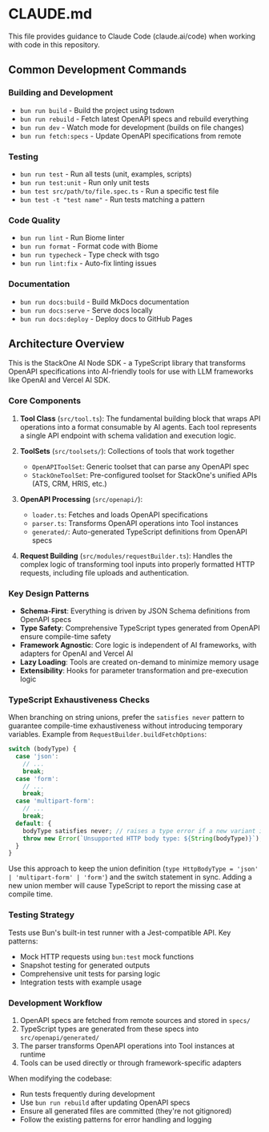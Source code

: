 # CLAUDE.md

This file provides guidance to Claude Code (claude.ai/code) when working with code in this repository.

## Common Development Commands

### Building and Development
- `bun run build` - Build the project using tsdown
- `bun run rebuild` - Fetch latest OpenAPI specs and rebuild everything
- `bun run dev` - Watch mode for development (builds on file changes)
- `bun run fetch:specs` - Update OpenAPI specifications from remote

### Testing
- `bun run test` - Run all tests (unit, examples, scripts)
- `bun run test:unit` - Run only unit tests
- `bun test src/path/to/file.spec.ts` - Run a specific test file
- `bun test -t "test name"` - Run tests matching a pattern

### Code Quality
- `bun run lint` - Run Biome linter
- `bun run format` - Format code with Biome
- `bun run typecheck` - Type check with tsgo
- `bun run lint:fix` - Auto-fix linting issues

### Documentation
- `bun run docs:build` - Build MkDocs documentation
- `bun run docs:serve` - Serve docs locally
- `bun run docs:deploy` - Deploy docs to GitHub Pages

## Architecture Overview

This is the StackOne AI Node SDK - a TypeScript library that transforms OpenAPI specifications into AI-friendly tools for use with LLM frameworks like OpenAI and Vercel AI SDK.

### Core Components

1. **Tool Class** (`src/tool.ts`): The fundamental building block that wraps API operations into a format consumable by AI agents. Each tool represents a single API endpoint with schema validation and execution logic.

2. **ToolSets** (`src/toolsets/`): Collections of tools that work together
   - `OpenAPIToolSet`: Generic toolset that can parse any OpenAPI spec
   - `StackOneToolSet`: Pre-configured toolset for StackOne's unified APIs (ATS, CRM, HRIS, etc.)

3. **OpenAPI Processing** (`src/openapi/`):
   - `loader.ts`: Fetches and loads OpenAPI specifications
   - `parser.ts`: Transforms OpenAPI operations into Tool instances
   - `generated/`: Auto-generated TypeScript definitions from OpenAPI specs

4. **Request Building** (`src/modules/requestBuilder.ts`): Handles the complex logic of transforming tool inputs into properly formatted HTTP requests, including file uploads and authentication.

### Key Design Patterns

- **Schema-First**: Everything is driven by JSON Schema definitions from OpenAPI specs
- **Type Safety**: Comprehensive TypeScript types generated from OpenAPI ensure compile-time safety
- **Framework Agnostic**: Core logic is independent of AI frameworks, with adapters for OpenAI and Vercel AI
- **Lazy Loading**: Tools are created on-demand to minimize memory usage
- **Extensibility**: Hooks for parameter transformation and pre-execution logic

### TypeScript Exhaustiveness Checks

When branching on string unions, prefer the `satisfies never` pattern to guarantee compile-time exhaustiveness without introducing temporary variables. Example from `RequestBuilder.buildFetchOptions`:

```ts
switch (bodyType) {
  case 'json':
    // ...
    break;
  case 'form':
    // ...
    break;
  case 'multipart-form':
    // ...
    break;
  default: {
    bodyType satisfies never; // raises a type error if a new variant is added
    throw new Error(`Unsupported HTTP body type: ${String(bodyType)}`);
  }
}
```

Use this approach to keep the union definition (`type HttpBodyType = 'json' | 'multipart-form' | 'form'`) and the switch statement in sync. Adding a new union member will cause TypeScript to report the missing case at compile time.

### Testing Strategy

Tests use Bun's built-in test runner with a Jest-compatible API. Key patterns:
- Mock HTTP requests using `bun:test` mock functions
- Snapshot testing for generated outputs
- Comprehensive unit tests for parsing logic
- Integration tests with example usage

### Development Workflow

1. OpenAPI specs are fetched from remote sources and stored in `specs/`
2. TypeScript types are generated from these specs into `src/openapi/generated/`
3. The parser transforms OpenAPI operations into Tool instances at runtime
4. Tools can be used directly or through framework-specific adapters

When modifying the codebase:
- Run tests frequently during development
- Use `bun run rebuild` after updating OpenAPI specs
- Ensure all generated files are committed (they're not gitignored)
- Follow the existing patterns for error handling and logging
